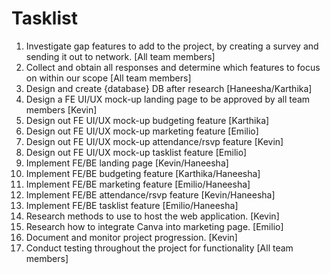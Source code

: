 # Tasklist
1) Investigate gap features to add to the project, by creating a survey and sending it out to network. [All team members]
2) Collect and obtain all responses and determine which features to focus on within our scope [All team members]
3) Design and create {database} DB after research [Haneesha/Karthika]
4) Design a FE UI/UX mock-up landing page to be approved by all team members [Kevin]
5) Design out FE UI/UX mock-up budgeting feature [Karthika]
6) Design out FE UI/UX mock-up marketing feature [Emilio]
7) Design out FE UI/UX mock-up attendance/rsvp feature [Kevin]
8) Design out FE UI/UX mock-up tasklist feature [Emilio]
9) Implement FE/BE landing page [Kevin/Haneesha] 
10) Implement FE/BE budgeting feature [Karthika/Haneesha]
11) Implement FE/BE marketing feature [Emilio/Haneesha]
12) Implement FE/BE attendance/rsvp feature [Kevin/Haneesha]
13) Implement FE/BE tasklist feature [Emilio/Haneesha]
14) Research methods to use to host the web application. [Kevin]
15) Research how to integrate Canva into marketing page. [Emilio]
16) Document and monitor project progression. [Kevin]
17) Conduct testing throughout the project for functionality [All team members]
    
